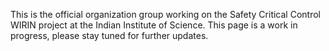 This is the official organization group working on the Safety Critical Control WIRIN project at the Indian Institute of Science. 
This page is a work in progress, please stay tuned for further updates.
